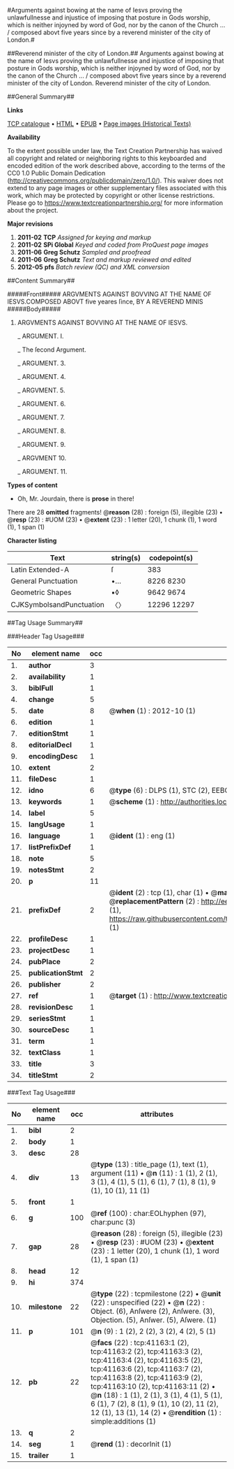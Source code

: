 #Arguments against bowing at the name of Iesvs proving the unlawfullnesse and injustice of imposing that posture in Gods worship, which is neither injoyned by word of God, nor by the canon of the Church ... / composed abovt five years since by a reverend minister of the city of London.#

##Reverend minister of the city of London.##
Arguments against bowing at the name of Iesvs proving the unlawfullnesse and injustice of imposing that posture in Gods worship, which is neither injoyned by word of God, nor by the canon of the Church ... / composed abovt five years since by a reverend minister of the city of London.
Reverend minister of the city of London.

##General Summary##

**Links**

[TCP catalogue](http://www.ota.ox.ac.uk/tcp/)  • 
[HTML](http://tei.it.ox.ac.uk/tcp/Texts-HTML/free/A65/A65972.html)  • 
[EPUB](http://tei.it.ox.ac.uk/tcp/Texts-EPUB/free/A65/A65972.epub) • 
[Page images (Historical Texts)](https://historicaltexts.jisc.ac.uk/eebo-08246866e)

**Availability**

To the extent possible under law, the Text Creation Partnership has waived all copyright and related or neighboring rights to this keyboarded and encoded edition of the work described above, according to the terms of the CC0 1.0 Public Domain Dedication (http://creativecommons.org/publicdomain/zero/1.0/). This waiver does not extend to any page images or other supplementary files associated with this work, which may be protected by copyright or other license restrictions. Please go to https://www.textcreationpartnership.org/ for more information about the project.

**Major revisions**

1. __2011-02__ __TCP__ *Assigned for keying and markup*
1. __2011-02__ __SPi Global__ *Keyed and coded from ProQuest page images*
1. __2011-06__ __Greg Schutz__ *Sampled and proofread*
1. __2011-06__ __Greg Schutz__ *Text and markup reviewed and edited*
1. __2012-05__ __pfs__ *Batch review (QC) and XML conversion*

##Content Summary##

#####Front#####
ARGVMENTS AGAINST BOVVING AT THE NAME OF IESVS.COMPOSED ABOVT five yeares ſince, BY A REVEREND MINIS
#####Body#####

1. ARGVMENTS AGAINST BOVVING AT THE NAME OF IESVS.

    _ ARGUMENT. I.

    _ The ſecond Argument.

    _ ARGUMENT. 3.

    _ ARGUMENT. 4.

    _ ARGVMENT. 5.

    _ ARGUMENT. 6.

    _ ARGUMENT. 7.

    _ ARGUMENT. 8.

    _ ARGUMENT. 9.

    _ ARGVMENT 10.

    _ ARGUMENT. 11.

**Types of content**

  * Oh, Mr. Jourdain, there is **prose** in there!

There are 28 **omitted** fragments! 
 @__reason__ (28) : foreign (5), illegible (23)  •  @__resp__ (23) : #UOM (23)  •  @__extent__ (23) : 1 letter (20), 1 chunk (1), 1 word (1), 1 span (1)

**Character listing**


|Text|string(s)|codepoint(s)|
|---|---|---|
|Latin Extended-A|ſ|383|
|General Punctuation|•…|8226 8230|
|Geometric Shapes|▪◊|9642 9674|
|CJKSymbolsandPunctuation|〈〉|12296 12297|

##Tag Usage Summary##

###Header Tag Usage###

|No|element name|occ|attributes|
|---|---|---|---|
|1.|__author__|3||
|2.|__availability__|1||
|3.|__biblFull__|1||
|4.|__change__|5||
|5.|__date__|8| @__when__ (1) : 2012-10 (1)|
|6.|__edition__|1||
|7.|__editionStmt__|1||
|8.|__editorialDecl__|1||
|9.|__encodingDesc__|1||
|10.|__extent__|2||
|11.|__fileDesc__|1||
|12.|__idno__|6| @__type__ (6) : DLPS (1), STC (2), EEBO-CITATION (1), OCLC (1), VID (1)|
|13.|__keywords__|1| @__scheme__ (1) : http://authorities.loc.gov/ (1)|
|14.|__label__|5||
|15.|__langUsage__|1||
|16.|__language__|1| @__ident__ (1) : eng (1)|
|17.|__listPrefixDef__|1||
|18.|__note__|5||
|19.|__notesStmt__|2||
|20.|__p__|11||
|21.|__prefixDef__|2| @__ident__ (2) : tcp (1), char (1)  •  @__matchPattern__ (2) : ([0-9\-]+):([0-9IVX]+) (1), (.+) (1)  •  @__replacementPattern__ (2) : http://eebo.chadwyck.com/downloadtiff?vid=$1&page=$2 (1), https://raw.githubusercontent.com/textcreationpartnership/Texts/master/tcpchars.xml#$1 (1)|
|22.|__profileDesc__|1||
|23.|__projectDesc__|1||
|24.|__pubPlace__|2||
|25.|__publicationStmt__|2||
|26.|__publisher__|2||
|27.|__ref__|1| @__target__ (1) : http://www.textcreationpartnership.org/docs/. (1)|
|28.|__revisionDesc__|1||
|29.|__seriesStmt__|1||
|30.|__sourceDesc__|1||
|31.|__term__|1||
|32.|__textClass__|1||
|33.|__title__|3||
|34.|__titleStmt__|2||


###Text Tag Usage###

|No|element name|occ|attributes|
|---|---|---|---|
|1.|__bibl__|2||
|2.|__body__|1||
|3.|__desc__|28||
|4.|__div__|13| @__type__ (13) : title_page (1), text (1), argument (11)  •  @__n__ (11) : 1 (1), 2 (1), 3 (1), 4 (1), 5 (1), 6 (1), 7 (1), 8 (1), 9 (1), 10 (1), 11 (1)|
|5.|__front__|1||
|6.|__g__|100| @__ref__ (100) : char:EOLhyphen (97), char:punc (3)|
|7.|__gap__|28| @__reason__ (28) : foreign (5), illegible (23)  •  @__resp__ (23) : #UOM (23)  •  @__extent__ (23) : 1 letter (20), 1 chunk (1), 1 word (1), 1 span (1)|
|8.|__head__|12||
|9.|__hi__|374||
|10.|__milestone__|22| @__type__ (22) : tcpmilestone (22)  •  @__unit__ (22) : unspecified (22)  •  @__n__ (22) : Object. (6), Anſwere (2), Anſwere. (3), Objection. (5), Anſwer. (5), Aſwere. (1)|
|11.|__p__|101| @__n__ (9) : 1 (2), 2 (2), 3 (2), 4 (2), 5 (1)|
|12.|__pb__|22| @__facs__ (22) : tcp:41163:1 (2), tcp:41163:2 (2), tcp:41163:3 (2), tcp:41163:4 (2), tcp:41163:5 (2), tcp:41163:6 (2), tcp:41163:7 (2), tcp:41163:8 (2), tcp:41163:9 (2), tcp:41163:10 (2), tcp:41163:11 (2)  •  @__n__ (18) : 1 (1), 2 (1), 3 (1), 4 (1), 5 (1), 6 (1), 7 (2), 8 (1), 9 (1), 10 (2), 11 (2), 12 (1), 13 (1), 14 (2)  •  @__rendition__ (1) : simple:additions (1)|
|13.|__q__|2||
|14.|__seg__|1| @__rend__ (1) : decorInit (1)|
|15.|__trailer__|1||
